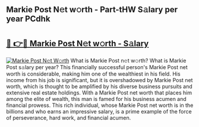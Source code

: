 ## Markie Post N𝚎t w𝚘rth - Part-tHW S𝚊lary per year PCdhk

# <h2><a href="http://gc0k8gg.nevu.top/?p=Markie+Post">🔗 👉🔴 Markie Post N𝚎t w𝚘rth - S𝚊lary</a></h2>

[![Markie Post N𝚎t W𝚘rth](https://i.imgur.com/Oavwk0R.jpeg)](http://gc0k8gg.nevu.top/?p=Markie+Post)
What is Markie Post n𝚎t w𝚘rth? What is Markie Post s𝚊lary per year?
This financially successful person's Markie Post net worth is considerable, making him one of the wealthiest in his field. His income from his job is significant, but it is overshadowed by Markie Post net worth, which is thought to be amplified by his diverse business pursuits and extensive real estate holdings. With a Markie Post net worth that places him among the elite of wealth, this man is famed for his business acumen and financial prowess. This rich individual, whose Markie Post net worth is in the billions and who earns an impressive salary, is a prime example of the force of perseverance, hard work, and financial acumen.
